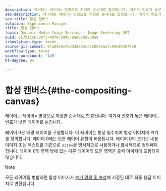 ```yaml
---
description: 레이어는 레이어= 명령으로 지정한 순서대로 합성됩니다. 여기서 번호가 높은 레이어는 번호가 낮은 레이어를 숨깁니다.
seo-description: 레이어는 레이어= 명령으로 지정한 순서대로 합성됩니다. 여기서 번호가 높은 레이어는 번호가 낮은 레이어를 숨깁니다.
seo-title: 합성 캔버스
solution: Experience Manager
title: 합성 캔버스
topic: Dynamic Media Image Serving - Image Rendering API
uuid: 057b11cb-36f3-40f8-b095-9ad05da858a9
translation-type: tm+mt
source-git-commit: 97a84e8e7edd3d834ca42069eae7c09c00d57938
workflow-type: tm+mt
source-wordcount: '149'
ht-degree: 0%

---
```



# 합성 캔버스{#the-compositing-canvas}

레이어는 레이어= 명령으로 지정한 순서대로 합성됩니다. 여기서 번호가 높은 레이어는 번호가 낮은 레이어를 숨깁니다.

레이어 0은 배경 레이어를 구성합니다. 이 레이어는 항상 필수이며 합성 이미지의 크기를 정의합니다. 레이어 0에는 모든 레이어 유형이 허용됩니다. 레이어 0의 크기는 내용 이미지 또는 텍스트를 기준으로 `size=`을 명시적으로 사용하거나 암시적으로 정의해야 합니다. 레이어 0의 영역 밖에 있는 다른 레이어의 모든 영역은 출력 이미지에 포함되지 않습니다.

>[!NOTE]
>
>모든 레이어를 병합하면 합성 이미지가 [보기 명령 및 속성](../../../../../../is-api/http-ref/image-serving-api-ref/c-http-protocol-reference/c-syntax-and-features/c-command-overview/r-view-commands-and-attributes.md#reference-8b3d637d080a47a4ba669a7f0de2ba90)에 지정된 대로 최종 응답 이미지로 변환됩니다.

